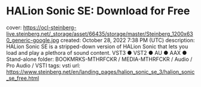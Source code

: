 # HALion Sonic SE: Download for Free

cover: https://ocl-steinberg-live.steinberg.net/_storage/asset/66435/storage/master/Steinberg_1200x630_generic-google.jpg
created: October 28, 2022 7:38 PM (UTC)
description: HALion Sonic SE is a stripped-down version of HALion Sonic that lets you load and play a plethora of sound content. VST3 ● VST2 ● AU ● AAX ● Stand-alone
folder: BOOKMRKS-MTHRFCKR / MEDIA-MTHRFCKR / Audio / Pro Audio / VSTI
tags: vsti
url: https://www.steinberg.net/en/landing_pages/halion_sonic_se_3/halion_sonic_se_free.html